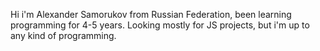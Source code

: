 Hi i'm Alexander Samorukov from Russian Federation, been learning programming for 4-5 years.
Looking mostly for JS projects, but i'm up to any kind of programming.
